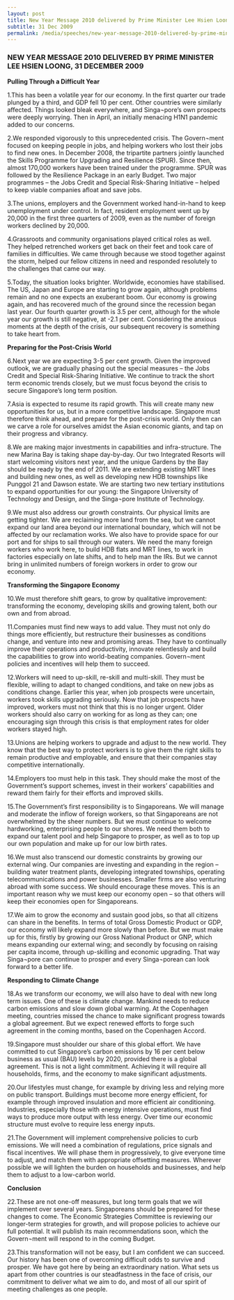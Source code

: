 ```yaml
---
layout: post
title: New Year Message 2010 delivered by Prime Minister Lee Hsien Loong, 31 December 2009
subtitle: 31 Dec 2009
permalink: /media/speeches/new-year-message-2010-delivered-by-prime-minister-lee-hsien-loong-31-december-2009
---
```


### NEW YEAR MESSAGE 2010 DELIVERED BY PRIME MINISTER LEE HSIEN LOONG, 31 DECEMBER 2009

**Pulling Through a Difficult Year**

1.This has been a volatile year for our economy. In the first quarter our trade plunged by a third, and GDP fell 10 per cent. Other countries were similarly affected. Things looked bleak everywhere, and Singa¬pore’s own prospects were deeply worrying. Then in April, an initially menacing H1N1 pandemic added to our concerns.

2.We responded vigorously to this unprecedented crisis. The Govern¬ment focused on keeping people in jobs, and helping workers who lost their jobs to find new ones. In December 2008, the tripartite partners jointly launched the Skills Programme for Upgrading and Resilience (SPUR). Since then, almost 170,000 workers have been trained under the programme. SPUR was followed by the Resilience Package in an early Budget. Two major programmes – the Jobs Credit and Special Risk-Sharing Initiative – helped to keep viable companies afloat and save jobs.

3.The unions, employers and the Government worked hand-in-hand to keep unemployment under control. In fact, resident employment went up by 20,000 in the first three quarters of 2009, even as the number of foreign workers declined by 20,000.

4.Grassroots and community organisations played critical roles as well. They helped retrenched workers get back on their feet and took care of families in difficulties. We came through because we stood together against the storm, helped our fellow citizens in need and responded resolutely to the challenges that came our way.

5.Today, the situation looks brighter. Worldwide, economies have stabilised. The US, Japan and Europe are starting to grow again, although problems remain and no one expects an exuberant boom. Our economy is growing again, and has recovered much of the ground since the recession began last year. Our fourth quarter growth is 3.5 per cent, although for the whole year our growth is still negative, at -2.1 per cent. Considering the anxious moments at the depth of the crisis, our subsequent recovery is something to take heart from.

**Preparing for the Post-Crisis World**

6.Next year we are expecting 3-5 per cent growth. Given the improved outlook, we are gradually phasing out the special measures – the Jobs Credit and Special Risk-Sharing Initiative. We continue to track the short term economic trends closely, but we must focus beyond the crisis to secure Singapore’s long term position.

7.Asia is expected to resume its rapid growth. This will create many new opportunities for us, but in a more competitive landscape. Singapore must therefore think ahead, and prepare for the post-crisis world. Only then can we carve a role for ourselves amidst the Asian economic giants, and tap on their progress and vibrancy.

8.We are making major investments in capabilities and infra-structure. The new Marina Bay is taking shape day-by-day. Our two Integrated Resorts will start welcoming visitors next year, and the unique Gardens by the Bay should be ready by the end of 2011. We are extending existing MRT lines and building new ones, as well as developing new HDB townships like Punggol 21 and Dawson estate. We are starting two new tertiary institutions to expand opportunities for our young: the Singapore University of Technology and Design, and the Singa¬pore Institute of Technology.

9.We must also address our growth constraints. Our physical limits are getting tighter. We are reclaiming more land from the sea, but we cannot expand our land area beyond our international boundary, which will not be affected by our reclamation works. We also have to provide space for our port and for ships to sail through our waters. We need the many foreign workers who work here, to build HDB flats and MRT lines, to work in factories especially on late shifts, and to help man the IRs. But we cannot bring in unlimited numbers of foreign workers in order to grow our economy.

**Transforming the Singapore Economy**

10.We must therefore shift gears, to grow by qualitative improvement: transforming the economy, developing skills and growing talent, both our own and from abroad.

11.Companies must find new ways to add value. They must not only do things more efficiently, but restructure their businesses as conditions change, and venture into new and promising areas. They have to continually improve their operations and productivity, innovate relentlessly and build the capabilities to grow into world-beating companies. Govern¬ment policies and incentives will help them to succeed.

12.Workers will need to up-skill, re-skill and multi-skill. They must be flexible, willing to adapt to changed conditions, and take on new jobs as conditions change. Earlier this year, when job prospects were uncertain, workers took skills upgrading seriously. Now that job prospects have improved, workers must not think that this is no longer urgent. Older workers should also carry on working for as long as they can; one encouraging sign through this crisis is that employment rates for older workers stayed high.

13.Unions are helping workers to upgrade and adjust to the new world. They know that the best way to protect workers is to give them the right skills to remain productive and employable, and ensure that their companies stay competitive internationally.

14.Employers too must help in this task. They should make the most of the Government’s support schemes, invest in their workers’ capabilities and reward them fairly for their efforts and improved skills.

15.The Government’s first responsibility is to Singaporeans. We will manage and moderate the inflow of foreign workers, so that Singaporeans are not overwhelmed by the sheer numbers. But we must continue to welcome hardworking, enterprising people to our shores. We need them both to expand our talent pool and help Singapore to prosper, as well as to top up our own population and make up for our low birth rates.

16.We must also transcend our domestic constraints by growing our external wing. Our companies are investing and expanding in the region – building water treatment plants, developing integrated townships, operating telecommunications and power businesses. Smaller firms are also venturing abroad with some success. We should encourage these moves. This is an important reason why we must keep our economy open – so that others will keep their economies open for Singaporeans.

17.We aim to grow the economy and sustain good jobs, so that all citizens can share in the benefits. In terms of total Gross Domestic Product or GDP, our economy will likely expand more slowly than before. But we must make up for this, firstly by growing our Gross National Product or GNP, which means expanding our external wing; and secondly by focusing on raising per capita income, through up-skilling and economic upgrading. That way Singa¬pore can continue to prosper and every Singa¬porean can look forward to a better life.

**Responding to Climate Change**

18.As we transform our economy, we will also have to deal with new long term issues. One of these is climate change. Mankind needs to reduce carbon emissions and slow down global warming. At the Copenhagen meeting, countries missed the chance to make significant progress towards a global agreement. But we expect renewed efforts to forge such agreement in the coming months, based on the Copenhagen Accord.

19.Singapore must shoulder our share of this global effort. We have committed to cut Singapore’s carbon emissions by 16 per cent below business as usual (BAU) levels by 2020, provided there is a global agreement. This is not a light commitment. Achieving it will require all households, firms, and the economy to make significant adjustments.

20.Our lifestyles must change, for example by driving less and relying more on public transport. Buildings must become more energy efficient, for example through improved insulation and more efficient air conditioning. Industries, especially those with energy intensive operations, must find ways to produce more output with less energy. Over time our economic structure must evolve to require less energy inputs.

21.The Government will implement comprehensive policies to curb emissions. We will need a combination of regulations, price signals and fiscal incentives. We will phase them in progressively, to give everyone time to adjust, and match them with appropriate offsetting measures. Wherever possible we will lighten the burden on households and businesses, and help them to adjust to a low-carbon world.

**Conclusion**

22.These are not one-off measures, but long term goals that we will implement over several years. Singaporeans should be prepared for these changes to come. The Economic Strategies Committee is reviewing our longer-term strategies for growth, and will propose policies to achieve our full potential. It will publish its main recommendations soon, which the Govern¬ment will respond to in the coming Budget.

23.This transformation will not be easy, but I am confident we can succeed. Our history has been one of overcoming difficult odds to survive and prosper. We have got here by being an extraordinary nation. What sets us apart from other countries is our steadfastness in the face of crisis, our commitment to deliver what we aim to do, and most of all our spirit of meeting challenges as one people.
